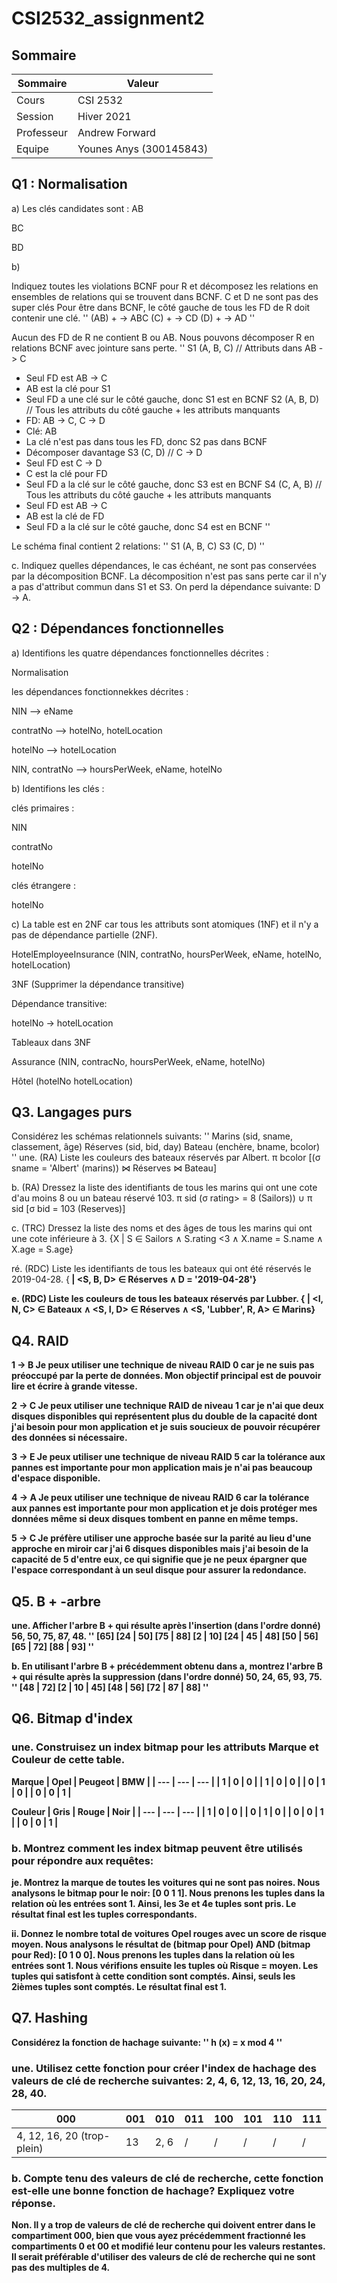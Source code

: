 # CSI2532_assignment2

## Sommaire

| Sommaire | Valeur |
| --- | --- |
| Cours | CSI 2532 |
| Session | Hiver 2021 |
| Professeur | Andrew Forward |
| Equipe | Younes Anys (300145843) |

## Q1 : Normalisation

a) 
Les clés candidates sont :
AB

BC

BD

b)

Indiquez toutes les violations BCNF pour R et décomposez les relations en ensembles de relations qui se trouvent dans BCNF.
C et D ne sont pas des super clés
Pour être dans BCNF, le côté gauche de tous les FD de R doit contenir une clé.
''
(AB) + -> ABC
(C) + -> CD
(D) + -> AD
''

Aucun des FD de R ne contient B ou AB. Nous pouvons décomposer R en relations BCNF avec jointure sans perte.
''
S1 (A, B, C) // Attributs dans AB -> C
- Seul FD est AB -> C
- AB est la clé pour S1
- Seul FD a une clé sur le côté gauche, donc S1 est en BCNF
S2 (A, B, D) // Tous les attributs du côté gauche + les attributs manquants
- FD: AB -> C, C -> D
- Clé: AB
- La clé n'est pas dans tous les FD, donc S2 pas dans BCNF
- Décomposer davantage
S3 (C, D) // C -> D
- Seul FD est C -> D
- C est la clé pour FD
- Seul FD a la clé sur le côté gauche, donc S3 est en BCNF
S4 (C, A, B) // Tous les attributs du côté gauche + les attributs manquants
- Seul FD est AB -> C
- AB est la clé de FD
- Seul FD a la clé sur le côté gauche, donc S4 est en BCNF
''

Le schéma final contient 2 relations:
''
S1 (A, B, C)
S3 (C, D)
''

 c. Indiquez quelles dépendances, le cas échéant, ne sont pas conservées par la décomposition BCNF.
La décomposition n'est pas sans perte car il n'y a pas d'attribut commun dans S1 et S3. On perd la dépendance suivante: D -> A.

## Q2 : Dépendances fonctionnelles

a) Identifions les quatre dépendances fonctionnelles décrites :

Normalisation 

les dépendances fonctionnekkes décrites :

NIN --> eName

contratNo --> hotelNo, hotelLocation

hotelNo --> hotelLocation 

NIN, contratNo --> hoursPerWeek, eName, hotelNo

b) Identifions les clés :

clés primaires :

NIN

contratNo

hotelNo

clés étrangere :

hotelNo

c) 
La table est en 2NF car tous les attributs sont atomiques (1NF) et il n'y a pas de dépendance partielle (2NF).

HotelEmployeeInsurance (NIN, contratNo, hoursPerWeek, eName, hotelNo, hotelLocation)

3NF (Supprimer la dépendance transitive)

Dépendance transitive:

hotelNo -> hotelLocation

Tableaux dans 3NF

Assurance (NIN, contracNo, hoursPerWeek, eName, hotelNo)

Hôtel (hotelNo hotelLocation)

## Q3. Langages purs
Considérez les schémas relationnels suivants:
''
Marins (sid, sname, classement, âge)
Réserves (sid, bid, day)
Bateau (enchère, bname, bcolor)
''
 une. (RA) Liste les couleurs des bateaux réservés par Albert.
π bcolor [(σ sname = 'Albert' (marins)) ⋈ Réserves ⋈ Bateau]

 b. (RA) Dressez la liste des identifiants de tous les marins qui ont une cote d'au moins 8 ou un bateau réservé 103.
π sid (σ rating> = 8 (Sailors)) ∪ π sid [σ bid = 103 (Reserves)]

 c. (TRC) Dressez la liste des noms et des âges de tous les marins qui ont une cote inférieure à 3.
{X | S ∈ Sailors ∧ S.rating <3 ∧ X.name = S.name ∧ X.age = S.age}

 ré. (RDC) Liste les identifiants de tous les bateaux qui ont été réservés le 2019-04-28.
{<B> | <S, B, D> ∈ Réserves ∧ D = '2019-04-28'}

 e. (RDC) Liste les couleurs de tous les bateaux réservés par Lubber.
{<C> | <I, N, C> ∈ Bateaux ∧ <S, I, D> ∈ Réserves ∧ <S, 'Lubber', R, A> ∈ Marins}

 ## Q4. RAID
1 -> B
Je peux utiliser une technique de niveau RAID 0 car je ne suis pas préoccupé par la perte de données. Mon objectif principal est de pouvoir lire et écrire à grande vitesse.

2 -> C
Je peux utiliser une technique RAID de niveau 1 car je n'ai que deux disques disponibles qui représentent plus du double de la capacité dont j'ai besoin pour mon application et je suis soucieux de pouvoir récupérer des données si nécessaire.

3 -> E
Je peux utiliser une technique de niveau RAID 5 car la tolérance aux pannes est importante pour mon application mais je n'ai pas beaucoup d'espace disponible.

4 -> A
Je peux utiliser une technique de niveau RAID 6 car la tolérance aux pannes est importante pour mon application et je dois protéger mes données même si deux disques tombent en panne en même temps.

5 -> C
Je préfère utiliser une approche basée sur la parité au lieu d'une approche en miroir car j'ai 6 disques disponibles mais j'ai besoin de la capacité de 5 d'entre eux, ce qui signifie que je ne peux épargner que l'espace correspondant à un seul disque pour assurer la redondance.

## Q5. B + -arbre
 une. Afficher l'arbre B + qui résulte après l'insertion (dans l'ordre donné) 56, 50, 75, 87, 48.
''
[65]
[24 | 50] [75 | 88]
[2 | 10] [24 | 45 | 48] [50 | 56] [65 | 72] [88 | 93]
''

b. En utilisant l'arbre B + précédemment obtenu dans a, montrez l'arbre B + qui résulte après la suppression (dans l'ordre donné) 50, 24, 65, 93, 75.
''
[48 | 72]
[2 | 10 | 45] [48 | 56] [72 | 87 | 88]
''
## Q6. Bitmap d'index
### une. Construisez un index bitmap pour les attributs Marque et Couleur de cette table.
Marque
| Opel | Peugeot | BMW |
| --- | --- | --- |
| 1 | 0 | 0 |
| 1 | 0 | 0 |
| 0 | 1 | 0 |
| 0 | 0 | 1 |

Couleur
| Gris | Rouge | Noir |
| --- | --- | --- |
| 1 | 0 | 0 |
| 0 | 1 | 0 |
| 0 | 0 | 1 |
| 0 | 0 | 1 |

### b. Montrez comment les index bitmap peuvent être utilisés pour répondre aux requêtes:
je. Montrez la marque de toutes les voitures qui ne sont pas noires.
Nous analysons le bitmap pour le noir: [0 0 1 1]. Nous prenons les tuples dans la relation où les entrées sont 1. Ainsi, les 3e et 4e tuples sont pris. Le résultat final est les tuples correspondants.

ii. Donnez le nombre total de voitures Opel rouges avec un score de risque moyen.
Nous analysons le résultat de (bitmap pour Opel) AND (bitmap pour Red): [0 1 0 0]. Nous prenons les tuples dans la relation où les entrées sont 1. Nous vérifions ensuite les tuples où Risque = moyen. Les tuples qui satisfont à cette condition sont comptés. Ainsi, seuls les 2ièmes tuples sont comptés. Le résultat final est 1.

## Q7. Hashing

Considérez la fonction de hachage suivante:
''
h (x) = x mod 4
''
### une. Utilisez cette fonction pour créer l'index de hachage des valeurs de clé de recherche suivantes: 2, 4, 6, 12, 13, 16, 20, 24, 28, 40.

| 000 | 001 | 010 | 011 | 100 | 101 | 110 | 111 |
| --- | --- | --- | --- | --- | --- | --- | --- |
| 4, 12, 16, 20 (trop-plein) | 13 | 2, 6 | / | / | / | / | / |

### b. Compte tenu des valeurs de clé de recherche, cette fonction est-elle une bonne fonction de hachage? Expliquez votre réponse.

Non. Il y a trop de valeurs de clé de recherche qui doivent entrer dans le compartiment 000, bien que vous ayez précédemment fractionné les compartiments 0 et 00 et modifié leur contenu pour les valeurs restantes. Il serait préférable d'utiliser des valeurs de clé de recherche qui ne sont pas des multiples de 4.

